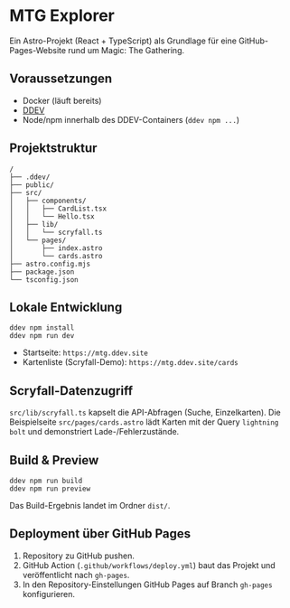 # MTG Explorer

Ein Astro-Projekt (React + TypeScript) als Grundlage für eine GitHub-Pages-Website rund um Magic: The Gathering.

## Voraussetzungen

- Docker (läuft bereits)
- [DDEV](https://ddev.readthedocs.io)
- Node/npm innerhalb des DDEV-Containers (`ddev npm ...`)

## Projektstruktur

```
/
├── .ddev/
├── public/
├── src/
│   ├── components/
│   │   ├── CardList.tsx
│   │   └── Hello.tsx
│   ├── lib/
│   │   └── scryfall.ts
│   └── pages/
│       ├── index.astro
│       └── cards.astro
├── astro.config.mjs
├── package.json
└── tsconfig.json
```

## Lokale Entwicklung

```
ddev npm install
ddev npm run dev
```

- Startseite: `https://mtg.ddev.site`
- Kartenliste (Scryfall-Demo): `https://mtg.ddev.site/cards`

## Scryfall-Datenzugriff

`src/lib/scryfall.ts` kapselt die API-Abfragen (Suche, Einzelkarten). Die Beispielseite `src/pages/cards.astro` lädt Karten mit der Query `lightning bolt` und demonstriert Lade-/Fehlerzustände.

## Build & Preview

```
ddev npm run build
ddev npm run preview
```

Das Build-Ergebnis landet im Ordner `dist/`.

## Deployment über GitHub Pages

1. Repository zu GitHub pushen.
2. GitHub Action (`.github/workflows/deploy.yml`) baut das Projekt und veröffentlicht nach `gh-pages`.
3. In den Repository-Einstellungen GitHub Pages auf Branch `gh-pages` konfigurieren.
